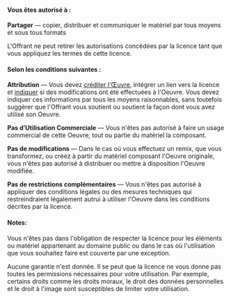 #### Vous êtes autorisé à :

**Partager** —     copier, distribuer et communiquer le matériel par tous moyens et sous tous formats

L'Offrant ne peut retirer les autorisations concédées par la licence tant que vous appliquez les termes de cette licence.

#### Selon les conditions suivantes :

**Attribution** — Vous devez [créditer l'Œuvre](https://creativecommons.org/licenses/by/4.0/deed.fr#), intégrer un lien vers la licence et [indiquer](https://creativecommons.org/licenses/by/4.0/deed.fr#) si des modifications ont été effectuées à l'Oeuvre. Vous devez indiquer ces informations par tous les moyens raisonnables, sans toutefois suggérer que l'Offrant vous soutient ou soutient la façon dont vous avez utilisé son Oeuvre.

**Pas d’Utilisation Commerciale** — Vous n'êtes pas autorisé à faire un usage commercial de cette Oeuvre, tout ou partie du matériel la composant.

**Pas de modifications** — Dans le cas où vous effectuez un remix, que vous transformez, ou créez à partir du matériel composant l'Oeuvre originale, vous n'êtes pas autorisé à distribuer ou mettre à disposition l'Oeuvre modifiée. 

**Pas de restrictions complémentaires** — Vous n'êtes pas autorisé à appliquer des conditions légales ou des mesures techniques qui restreindraient légalement autrui à utiliser l'Oeuvre dans les conditions décrites par la licence. 

#### Notes: 

Vous n'êtes pas dans l'obligation de respecter la licence pour les éléments ou matériel appartenant au domaine public ou dans le cas où l'utilisation que vous souhaitez faire est couverte par une exception.

Aucune garantie n'est donnée. Il se peut que la licence ne vous donne pas toutes les permissions nécessaires pour votre utilisation. Par exemple, certains droits comme les droits moraux, le droit des données personnelles et le droit à l'image sont susceptibles de limiter votre utilisation.
